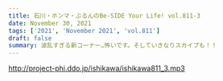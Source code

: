 ```yaml
---
title: 石川・ホンマ・ぶるんのBe-SIDE Your Life! vol.811-3
date: November 30, 2021
tags: ['2021', 'November 2021', 'vol.811']
draft: false
summary: 波乱すぎる新コーナー…怖いです。そしていきなりスカイプも！！
---
```


http://project-phi.ddo.jp/ishikawa/ishikawa811_3.mp3